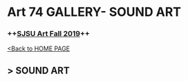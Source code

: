 # **Art 74 GALLERY- SOUND ART**

### **++[SJSU Art Fall 2019](https://carriehott.github.io/sjsu-art74/)++**

[<Back to HOME PAGE](https://carriehott.github.io/sjsu-art74/)

## > SOUND ART

